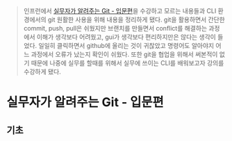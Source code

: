 > 인프런에서 [실무자가 알려주는 Git - 입문편](https://www.inflearn.com/course/git-for-work-part-1/dashboard)을 수강하고 모르는 내용들과 CLI 환경에서의 git 원활한 사용을 위해 내용을 정리하게 됐다. git을 활용하면서 간단한 commit, push, pull은 쉬웠지만 브랜치를 만들면서 conflict를 해결하는 과정에서 이해가 생각보다 어려웠고, gui가 생각보다 편리하지만은 않다는 생각이 들었다. 일일히 클릭하면서 github에 올리는 것이 귀찮았고 명령어도 알아야지 어느 과정에서 오류가 났는지 확인이 쉬웠다. 또한 git을 협업을 위해서 써본적이 없기 때문에 나중에 실무를 할때를 위해서 실무에 쓰이는 CLI를 배워보고자 강의를 수강하게 됐다. 

# 실무자가 알려주는 Git - 입문편
## 기초
